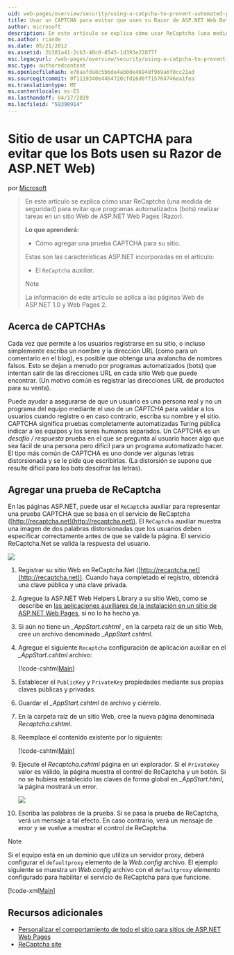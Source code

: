 ```yaml
---
uid: web-pages/overview/security/using-a-catpcha-to-prevent-automated-programs-bots-from-using-your-aspnet-web-site
title: Usar un CAPTCHA para evitar que usen su Razor de ASP.NET Web Bots) sitio | Microsoft Docs
author: microsoft
description: En este artículo se explica cómo usar ReCaptcha (una medida de seguridad) para evitar que programas automatizados (bots) realizar tareas en una ASP.NET Web Pages (Razor) se...
ms.author: riande
ms.date: 05/21/2012
ms.assetid: 2b381a41-2cb3-40c0-8545-1d393e22877f
msc.legacyurl: /web-pages/overview/security/using-a-catpcha-to-prevent-automated-programs-bots-from-using-your-aspnet-web-site
msc.type: authoredcontent
ms.openlocfilehash: e7baafda8c5b6de4ab0de46948f969a6f0cc21ad
ms.sourcegitcommit: 0f1119340e4464720cfd16d0ff15764746ea1fea
ms.translationtype: MT
ms.contentlocale: es-ES
ms.lasthandoff: 04/17/2019
ms.locfileid: "59390914"
---
```

# <a name="using-a-captcha-to-prevent-bots-from-using-your-aspnet-web-razor-site"></a>Sitio de usar un CAPTCHA para evitar que los Bots usen su Razor de ASP.NET Web)

por [Microsoft](https://github.com/microsoft)

> En este artículo se explica cómo usar ReCaptcha (una medida de seguridad) para evitar que programas automatizados (bots) realizar tareas en un sitio Web de ASP.NET Web Pages (Razor).
> 
> **Lo que aprenderá:** 
> 
> - Cómo agregar una prueba CAPTCHA para su sitio.
> 
> Estas son las características ASP.NET incorporadas en el artículo:
> 
> - El `ReCaptcha` auxiliar.
> 
> > [!NOTE]
> > La información de este artículo se aplica a las páginas Web de ASP.NET 1.0 y Web Pages 2.


## <a name="about-captchas"></a>Acerca de CAPTCHAs

Cada vez que permite a los usuarios registrarse en su sitio, o incluso simplemente escriba un nombre y la dirección URL (como para un comentario en el blog), es posible que obtenga una avalancha de nombres falsos. Esto se dejan a menudo por programas automatizados (bots) que intentan salir de las direcciones URL en cada sitio Web que puede encontrar. (Un motivo común es registrar las direcciones URL de productos para su venta).

Puede ayudar a asegurarse de que un usuario es una persona real y no un programa del equipo mediante el uso de un *CAPTCHA* para validar a los usuarios cuando registre o en caso contrario, escriba su nombre y el sitio. CAPTCHA significa pruebas completamente automatizadas Turing pública indicar a los equipos y los seres humanos separados. Un CAPTCHA es un *desafío / respuesta* prueba en el que se pregunta al usuario hacer algo que sea fácil de una persona pero difícil para un programa automatizado hacer. El tipo más común de CAPTCHA es uno donde ver algunas letras distorsionada y se le pide que escribirlas. (La distorsión se supone que resulte difícil para los bots descifrar las letras).

## <a name="adding-a-recaptcha-test"></a>Agregar una prueba de ReCaptcha

En las páginas ASP.NET, puede usar el `ReCaptcha` auxiliar para representar una prueba CAPTCHA que se basa en el servicio de ReCaptcha ([http://recaptcha.net](http://recaptcha.net)). El `ReCaptcha` auxiliar muestra una imagen de dos palabras distorsionadas que los usuarios deben especificar correctamente antes de que se valide la página. El servicio ReCaptcha.Net se valida la respuesta del usuario.

![](using-a-catpcha-to-prevent-automated-programs-bots-from-using-your-aspnet-web-site/_static/image1.jpg)

1. Registrar su sitio Web en ReCaptcha.Net ([http://recaptcha.net](http://recaptcha.net)). Cuando haya completado el registro, obtendrá una clave pública y una clave privada.
2. Agregue la ASP.NET Web Helpers Library a su sitio Web, como se describe en [las aplicaciones auxiliares de la instalación en un sitio de ASP.NET Web Pages](https://go.microsoft.com/fwlink/?LinkId=252372), si no lo ha hecho ya.
3. Si aún no tiene un  *\_AppStart.cshtml* , en la carpeta raíz de un sitio Web, cree un archivo denominado  *\_AppStart.cshtml*.
4. Agregue el siguiente `Recaptcha` configuración de aplicación auxiliar en el  *\_AppStart.cshtml* archivo: 

    [!code-cshtml[Main](using-a-catpcha-to-prevent-automated-programs-bots-from-using-your-aspnet-web-site/samples/sample1.cshtml?highlight=6-7)]
5. Establecer el `PublicKey` y `PrivateKey` propiedades mediante sus propias claves públicas y privadas.
6. Guardar el  *\_AppStart.cshtml* de archivo y ciérrelo.
7. En la carpeta raíz de un sitio Web, cree la nueva página denominada *Recaptcha.cshtml*.
8. Reemplace el contenido existente por lo siguiente: 

    [!code-cshtml[Main](using-a-catpcha-to-prevent-automated-programs-bots-from-using-your-aspnet-web-site/samples/sample2.cshtml)]
9. Ejecute el *Recaptcha.cshtml* página en un explorador. Si el `PrivateKey` valor es válido, la página muestra el control de ReCaptcha y un botón. Si no se hubiera establecido las claves de forma global en  *\_AppStart.html*, la página mostrará un error. 

    ![](using-a-catpcha-to-prevent-automated-programs-bots-from-using-your-aspnet-web-site/_static/image1.png)
10. Escriba las palabras de la prueba. Si se pasa la prueba de ReCaptcha, verá un mensaje a tal efecto. En caso contrario, verá un mensaje de error y se vuelve a mostrar el control de ReCaptcha.

> [!NOTE]
> Si el equipo está en un dominio que utiliza un servidor proxy, deberá configurar el `defaultproxy` elemento de la *Web.config* archivo. El ejemplo siguiente se muestra un *Web.config* archivo con el `defaultproxy` elemento configurado para habilitar el servicio de ReCaptcha para que funcione.
> 
> [!code-xml[Main](using-a-catpcha-to-prevent-automated-programs-bots-from-using-your-aspnet-web-site/samples/sample3.xml)]


<a id="Additional_Resources"></a>
## <a name="additional-resources"></a>Recursos adicionales


- [Personalizar el comportamiento de todo el sitio para sitios de ASP.NET Web Pages](https://go.microsoft.com/fwlink/?LinkId=202906)
- [ReCaptcha site](https://www.google.com/recaptcha)
